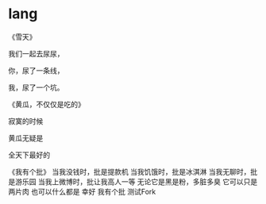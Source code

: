# lang
《雪天》

我们一起去尿尿，

你，尿了一条线，

我，尿了一个坑。

《黄瓜，不仅仅是吃的》

寂寞的时候

黄瓜无疑是

全天下最好的

《我有个批》
当我没钱时，批是提款机
当我饥饿时，批是冰淇淋
当我无聊时，批是游乐园
当我上微博时，批让我高人一等
无论它是黑是粉，多脏多臭
它可以只是两片肉
也可以什么都是
幸好
我有个批
测试Fork
